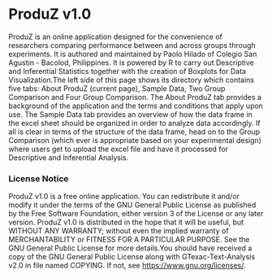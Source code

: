 # ProduZ v1.0
ProduZ is an online application designed for the convenience of researchers comparing performance between and across groups 
through experiments. It is authored and maintained by Paolo Hilado of Colegio San Agustin - Bacolod, Philippines. It is powered by R to 
carry out Descriptive and Inferential Statistics together with the creation of Boxplots for Data Visualization.The left side of this 
page shows its directory which contains five tabs: About ProduZ (current page), Sample Data, Two Group Comparison and Four Group Comparison. 
The About ProduZ tab provides a background of the application and the terms and conditions that apply upon use. The Sample Data tab provides 
an overview of how the data frame in the excel sheet should be organized in order to analyze data accordingly. If all is clear in terms of 
the structure of the data frame, head on to the Group Comparison (which ever is appropriate based on your experimental design) where users 
get to upload the excel file and have it processed for Descriptive and Inferential Analysis.

### License Notice
ProduZ v1.0 is a free online application. You can redistribute it and/or modify
it under the terms of the GNU General Public License as published by the Free Software Foundation, either version 3 of the License or any later version. ProduZ v1.0 is distributed in the hope that it will be useful, but WITHOUT ANY WARRANTY; without even the implied warranty of MERCHANTABILITY or FITNESS FOR A PARTICULAR PURPOSE. See the GNU General Public License for more details.You should have received a copy of the GNU General Public License along with GTexac-Text-Analysis v2.0 in file named COPYING. If not, see <https://www.gnu.org/licenses/>.

